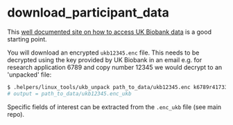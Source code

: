 # download_participant_data

This [well documented site on how to access UK Biobank data](http://biobank.ctsu.ox.ac.uk/crystal/exinfo.cgi?src=AccessingData) is a good starting point. 

You will download an encrypted `ukb12345.enc` file. This needs to be decrypted using the key provided by UK Biobank in an email e.g. for research application 6789 and copy number 12345 we would decrypt to an 'unpacked' file: 
  ```Bash
  $ .helpers/linux_tools/ukb_unpack path_to_data/ukb12345.enc k6789r41733.key
  # output = path_to_data/ukb12345.enc_ukb
  ```
  
Specific fields of interest can be extracted from the `.enc_ukb` file (see main repo). 
